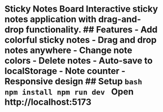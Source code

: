 # Sticky Notes Board  Interactive sticky notes application with drag-and-drop functionality.  ## Features - Add colorful sticky notes - Drag and drop notes anywhere - Change note colors - Delete notes - Auto-save to localStorage - Note counter - Responsive design  ## Setup ```bash npm install npm run dev ```  Open http://localhost:5173